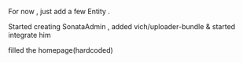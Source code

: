 For now , just add a few Entity .

Started creating SonataAdmin , added vich/uploader-bundle & started integrate him

filled the homepage(hardcoded)
